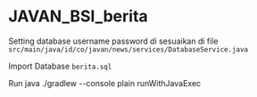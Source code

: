 # JAVAN_BSI_berita

Setting database 
username password di sesuaikan di file
``` src/main/java/id/co/javan/news/services/DatabaseService.java ``` 

Import Database 
``` berita.sql ```

Run java 
./gradlew --console plain runWithJavaExec 
